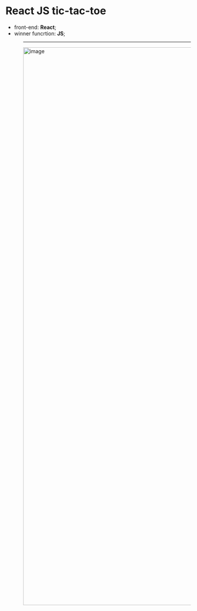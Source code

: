 <h1>React JS tic-tac-toe</h1>

<ul>
  <li>front-end: <strong>React</strong>;</li>
  <li>winner funcrtion: <strong>JS</strong>;</li>
<ul>

<hr>

<img width="1512" alt="image" src="https://github.com/yaromochka/web-tic-tac-toe/assets/137483082/411db669-3087-49e0-b68e-d8d7b7734b0f">

